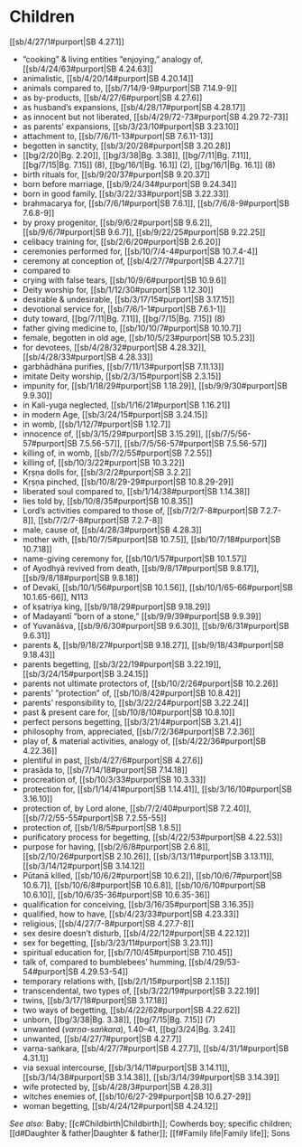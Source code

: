 # Children

[[sb/4/27/1#purport|SB 4.27.1]]

* ”cooking” & living entities ”enjoying,” analogy of, [[sb/4/24/63#purport|SB 4.24.63]]
* animalistic, [[sb/4/20/14#purport|SB 4.20.14]]
* animals compared to, [[sb/7/14/9-9#purport|SB 7.14.9-9]]
* as by-products, [[sb/4/27/6#purport|SB 4.27.6]]
* as husband’s expansions, [[sb/4/28/17#purport|SB 4.28.17]]
* as innocent but not liberated, [[sb/4/29/72-73#purport|SB 4.29.72-73]]
* as parents’ expansions, [[sb/3/23/10#purport|SB 3.23.10]]
* attachment to, [[sb/7/6/11-13#purport|SB 7.6.11-13]]
* begotten in sanctity, [[sb/3/20/28#purport|SB 3.20.28]]
*  [[bg/2/20|Bg. 2.20]], [[bg/3/38|Bg. 3.38]], [[bg/7/11|Bg. 7.11]], [[bg/7/15|Bg. 7.15]] (8), [[bg/16/1|Bg. 16.1]] (2), [[bg/16/1|Bg. 16.1]] (8)
* birth rituals for, [[sb/9/20/37#purport|SB 9.20.37]]
* born before marriage, [[sb/9/24/34#purport|SB 9.24.34]]
* born in good family, [[sb/3/22/33#purport|SB 3.22.33]]
* brahmacarya for, [[sb/7/6/1#purport|SB 7.6.1]], [[sb/7/6/8-9#purport|SB 7.6.8-9]]
* by proxy progenitor, [[sb/9/6/2#purport|SB 9.6.2]], [[sb/9/6/7#purport|SB 9.6.7]], [[sb/9/22/25#purport|SB 9.22.25]]
* celibacy training for, [[sb/2/6/20#purport|SB 2.6.20]]
* ceremonies performed for, [[sb/10/7/4-4#purport|SB 10.7.4-4]]
* ceremony at conception of, [[sb/4/27/7#purport|SB 4.27.7]]
* compared to 
* crying with false tears, [[sb/10/9/6#purport|SB 10.9.6]]
* Deity worship for, [[sb/1/12/30#purport|SB 1.12.30]]
* desirable & undesirable, [[sb/3/17/15#purport|SB 3.17.15]]
* devotional service for, [[sb/7/6/1-1#purport|SB 7.6.1-1]]
* duty toward, [[bg/7/11|Bg. 7.11]], [[bg/7/15|Bg. 7.15]] (8)
* father giving medicine to, [[sb/10/10/7#purport|SB 10.10.7]]
* female, begotten in old age, [[sb/10/5/23#purport|SB 10.5.23]]
* for devotees, [[sb/4/28/32#purport|SB 4.28.32]], [[sb/4/28/33#purport|SB 4.28.33]]
* garbhādhāna purifies, [[sb/7/11/13#purport|SB 7.11.13]]
* imitate Deity worship, [[sb/2/3/15#purport|SB 2.3.15]]
* impunity for, [[sb/1/18/29#purport|SB 1.18.29]], [[sb/9/9/30#purport|SB 9.9.30]]
* in Kali-yuga neglected, [[sb/1/16/21#purport|SB 1.16.21]]
* in modern Age, [[sb/3/24/15#purport|SB 3.24.15]]
* in womb, [[sb/1/12/7#purport|SB 1.12.7]]
* innocence of, [[sb/3/15/29#purport|SB 3.15.29]], [[sb/7/5/56-57#purport|SB 7.5.56-57]], [[sb/7/5/56-57#purport|SB 7.5.56-57]]
* killing of, in womb, [[sb/7/2/55#purport|SB 7.2.55]]
* killing of, [[sb/10/3/22#purport|SB 10.3.22]]
* Kṛṣṇa dolls for, [[sb/3/2/2#purport|SB 3.2.2]]
* Kṛṣṇa pinched, [[sb/10/8/29-29#purport|SB 10.8.29-29]]
* liberated soul compared to, [[sb/1/14/38#purport|SB 1.14.38]]
* lies told by, [[sb/10/8/35#purport|SB 10.8.35]]
* Lord’s activities compared to those of, [[sb/7/2/7-8#purport|SB 7.2.7-8]], [[sb/7/2/7-8#purport|SB 7.2.7-8]]
* male, cause of, [[sb/4/28/3#purport|SB 4.28.3]]
* mother with, [[sb/10/7/5#purport|SB 10.7.5]], [[sb/10/7/18#purport|SB 10.7.18]]
* name-giving ceremony for, [[sb/10/1/57#purport|SB 10.1.57]]
* of Ayodhyā revived from death, [[sb/9/8/17#purport|SB 9.8.17]], [[sb/9/8/18#purport|SB 9.8.18]]
* of Devakī, [[sb/10/1/56#purport|SB 10.1.56]], [[sb/10/1/65-66#purport|SB 10.1.65-66]], N113
* of kṣatriya king, [[sb/9/18/29#purport|SB 9.18.29]]
* of Madayantī ”born of a stone,” [[sb/9/9/39#purport|SB 9.9.39]]
* of Yuvanāśva, [[sb/9/6/30#purport|SB 9.6.30]], [[sb/9/6/31#purport|SB 9.6.31]]
* parents &, [[sb/9/18/27#purport|SB 9.18.27]], [[sb/9/18/43#purport|SB 9.18.43]]
* parents begetting, [[sb/3/22/19#purport|SB 3.22.19]], [[sb/3/24/15#purport|SB 3.24.15]]
* parents not ultimate protectors of, [[sb/10/2/26#purport|SB 10.2.26]]
* parents’ ”protection” of, [[sb/10/8/42#purport|SB 10.8.42]]
* parents’ responsibility to, [[sb/3/22/24#purport|SB 3.22.24]]
* past & present care for, [[sb/10/8/10#purport|SB 10.8.10]]
* perfect persons begetting, [[sb/3/21/4#purport|SB 3.21.4]]
* philosophy from, appreciated, [[sb/7/2/36#purport|SB 7.2.36]]
* play of, & material activities, analogy of, [[sb/4/22/36#purport|SB 4.22.36]]
* plentiful in past, [[sb/4/27/6#purport|SB 4.27.6]]
* prasāda to, [[sb/7/14/18#purport|SB 7.14.18]]
* procreation of, [[sb/10/3/33#purport|SB 10.3.33]]
* protection for, [[sb/1/14/41#purport|SB 1.14.41]], [[sb/3/16/10#purport|SB 3.16.10]]
* protection of, by Lord alone, [[sb/7/2/40#purport|SB 7.2.40]], [[sb/7/2/55-55#purport|SB 7.2.55-55]]
* protection of, [[sb/1/8/5#purport|SB 1.8.5]]
* purificatory process for begetting, [[sb/4/22/53#purport|SB 4.22.53]]
* purpose for having, [[sb/2/6/8#purport|SB 2.6.8]], [[sb/2/10/26#purport|SB 2.10.26]], [[sb/3/13/11#purport|SB 3.13.11]], [[sb/3/14/12#purport|SB 3.14.12]]
* Pūtanā killed, [[sb/10/6/2#purport|SB 10.6.2]], [[sb/10/6/7#purport|SB 10.6.7]], [[sb/10/6/8#purport|SB 10.6.8]], [[sb/10/6/10#purport|SB 10.6.10]], [[sb/10/6/35-36#purport|SB 10.6.35-36]]
* qualification for conceiving, [[sb/3/16/35#purport|SB 3.16.35]]
* qualified, how to have, [[sb/4/23/33#purport|SB 4.23.33]]
* religious, [[sb/4/27/7-8#purport|SB 4.27.7-8]]
* sex desire doesn’t disturb, [[sb/4/22/12#purport|SB 4.22.12]]
* sex for begetting, [[sb/3/23/11#purport|SB 3.23.11]]
* spiritual education for, [[sb/7/10/45#purport|SB 7.10.45]]
* talk of, compared to bumblebees’ humming, [[sb/4/29/53-54#purport|SB 4.29.53-54]]
* temporary relations with, [[sb/2/1/15#purport|SB 2.1.15]]
* transcendental, two types of, [[sb/3/22/19#purport|SB 3.22.19]]
* twins, [[sb/3/17/18#purport|SB 3.17.18]]
* two ways of begetting, [[sb/4/22/62#purport|SB 4.22.62]]
* unborn, [[bg/3/38|Bg. 3.38]], [[bg/7/15|Bg. 7.15]] (7)
* unwanted (*varṇa-saṅkara*),  1.40–41, [[bg/3/24|Bg. 3.24]]
* unwanted, [[sb/4/27/7#purport|SB 4.27.7]]
* varṇa-saṅkara, [[sb/4/27/7#purport|SB 4.27.7]], [[sb/4/31/1#purport|SB 4.31.1]]
* via sexual intercourse, [[sb/3/14/11#purport|SB 3.14.11]], [[sb/3/14/38#purport|SB 3.14.38]], [[sb/3/14/39#purport|SB 3.14.39]]
* wife protected by, [[sb/4/28/3#purport|SB 4.28.3]]
* witches enemies of, [[sb/10/6/27-29#purport|SB 10.6.27-29]]
* woman begetting, [[sb/4/24/12#purport|SB 4.24.12]]

*See also:* Baby; [[c#Childbirth|Childbirth]]; Cowherds boy; specific children; [[d#Daughter & father|Daughter & father]]; [[f#Family life|Family life]]; Sons
